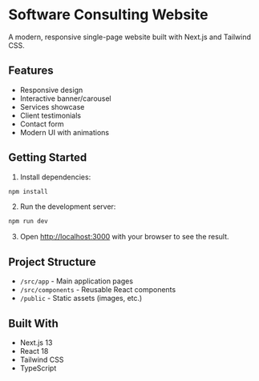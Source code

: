 # Software Consulting Website

A modern, responsive single-page website built with Next.js and Tailwind CSS.

## Features

- Responsive design
- Interactive banner/carousel
- Services showcase
- Client testimonials
- Contact form
- Modern UI with animations

## Getting Started

1. Install dependencies:
```bash
npm install
```

2. Run the development server:
```bash
npm run dev
```

3. Open [http://localhost:3000](http://localhost:3000) with your browser to see the result.

## Project Structure

- `/src/app` - Main application pages
- `/src/components` - Reusable React components
- `/public` - Static assets (images, etc.)

## Built With

- Next.js 13
- React 18
- Tailwind CSS
- TypeScript
